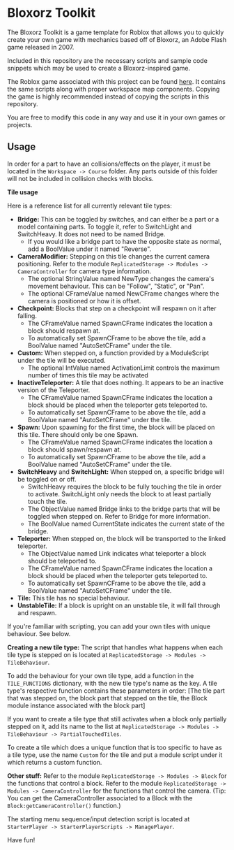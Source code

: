 # Bloxorz Toolkit
The Bloxorz Toolkit is a game template for Roblox that allows you to quickly create your own game with mechanics based off of Bloxorz, an Adobe Flash game released in 2007.

Included in this repository are the necessary scripts and sample code snippets which may be used to create a Bloxorz-inspired game.

The Roblox game associated with this project can be found [here](https://www.roblox.com/games/14268535014/Bloxorz-Toolkit-Uncopylocked). It contains the same scripts along with proper workspace map components. Copying the game is highly recommended instead of copying the scripts in this repository.

You are free to modify this code in any way and use it in your own games or projects.
## Usage
In order for a part to have an collisions/effects on the player, it must be located in the `Workspace -> Course` folder. Any parts outside of this folder will not be included in collision checks with blocks.

**Tile usage**

Here is a reference list for all currently relevant tile types:
- **Bridge:** This can be toggled by switches, and can either be a part or a model containing parts. To toggle it, refer to SwitchLight and SwitchHeavy. It does not need to be named Bridge.
	- If you would like a bridge part to have the opposite state as normal, add a BoolValue under it named "Reverse".
- **CameraModifier:** Stepping on this tile changes the current camera positioning. Refer to the module `ReplicatedStorage -> Modules -> CameraController` for camera type information.
	- The optional StringValue named NewType changes the camera's movement behaviour. This can be "Follow", "Static", or "Pan".
	- The optional CFrameValue named NewCFrame changes where the camera is positioned or how it is offset.
- **Checkpoint:** Blocks that step on a checkpoint will respawn on it after falling.
	- The CFrameValue named SpawnCFrame indicates the location a block should respawn at.
	- To automatically set SpawnCFrame to be above the tile, add a BoolValue named "AutoSetCFrame" under the tile.
- **Custom:** When stepped on, a function provided by a ModuleScript under the tile will be executed.
	- The optional IntValue named ActivationLimit controls the maximum number of times this tile may be activated
- **InactiveTeleporter:** A tile that does nothing. It appears to be an inactive version of the Teleporter.
	- The CFrameValue named SpawnCFrame indicates the location a block should be placed when the teleporter gets teleported to.
	- To automatically set SpawnCFrame to be above the tile, add a BoolValue named "AutoSetCFrame" under the tile.
- **Spawn:** Upon spawning for the first time, the block will be placed on this tile. There should only be one Spawn.
	- The CFrameValue named SpawnCFrame indicates the location a block should spawn/respawn at.
	- To automatically set SpawnCFrame to be above the tile, add a BoolValue named "AutoSetCFrame" under the tile.
- **SwitchHeavy** and **SwitchLight:** When stepped on, a specific bridge will be toggled on or off.
	- SwitchHeavy requires the block to be fully touching the tile in order to activate. SwitchLight only needs the block to at least partially touch the tile.
	- The ObjectValue named Bridge links to the bridge parts that will be toggled when stepped on. Refer to Bridge for more information.
	- The BoolValue named CurrentState indicates the current state of the bridge.
- **Teleporter:** When stepped on, the block will be transported to the linked teleporter.
	- The ObjectValue named Link indicates what teleporter a block should be teleported to.
	- The CFrameValue named SpawnCFrame indicates the location a block should be placed when the teleporter gets teleported to.
	- To automatically set SpawnCFrame to be above the tile, add a BoolValue named "AutoSetCFrame" under the tile.
- **Tile:** This tile has no special behaviour.
- **UnstableTile:** If a block is upright on an unstable tile, it will fall through and respawn.

If you're familiar with scripting, you can add your own tiles with unique behaviour. See below.

**Creating a new tile type:**
The script that handles what happens when each tile type is stepped on is located at `ReplicatedStorage -> Modules -> TileBehaviour`.

To add the behaviour for your own tile type, add a function in the `TILE_FUNCTIONS` dictionary, with the new tile type's name as the key.
A tile type's respective function contains these parameters in order:
\[The tile part that was stepped on, the block part that stepped on the tile, the Block module instance associated with the block part]

If you want to create a tile type that still activates when a block only partially stepped on it, add its name to the list at `ReplicatedStorage -> Modules -> TileBehaviour -> PartialTouchedTiles`.

To create a tile which does a unique function that is too specific to have as a tile type, use the name `Custom` for the tile and put a module script under it which returns a custom function.

**Other stuff:**
Refer to the module `ReplicatedStorage -> Modules -> Block` for the functions that control a block.
Refer to the module `ReplicatedStorage -> Modules -> CameraController` for the functions that control the camera.
(Tip: You can get the CameraController associated to a Block with the `Block:getCameraController()` function.)

The starting menu sequence/input detection script is located at `StarterPlayer -> StarterPlayerScripts -> ManagePlayer`.

Have fun!
